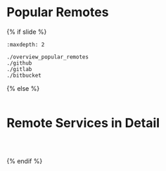 # Popular Remotes

{% if slide %}
<!-- BUILDING THE SLIDES -->
```{toctree}
:maxdepth: 2

./overview_popular_remotes
./github
./gitlab
./bitbucket

```
{% else %}
<!-- BUILDING THE PAGES -->
<!-- build the page content here -->
```{include} ./overview_popular_remotes.md
```
# Remote Services in Detail
```{include} ./github.md
```
```{include} ./gitlab.md
```
```{include} ./bitbucket.md
```

{% endif %}
